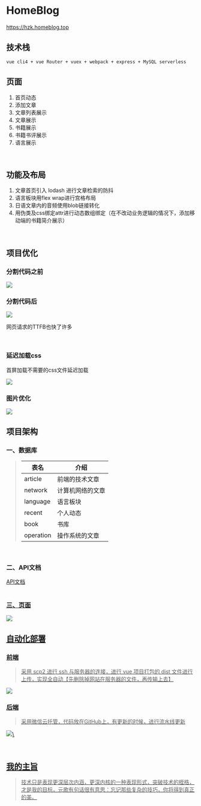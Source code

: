 # HomeBlog
https://hzk.homeblog.top


## 技术栈

```
vue cli4 + vue Router + vuex + webpack + express + MySQL serverless
```

## 页面

1. 首页动态
2. 添加文章
3. 文章列表展示
4. 文章展示
5. 书籍展示
6. 书籍书评展示
7. 语言展示

<br>

## 功能及布局

1. 文章首页引入 lodash 进行文章检索的防抖
2. 语言板块用flex wrap进行宫格布局
3. 日语文章内的音频使用blob链接转化
4. 用伪类及css绑定attr进行动态数组绑定（在不改动业务逻辑的情况下，添加移动端的书籍简介展示）

<br>

## 项目优化

### 分割代码之前

<img src="https://cdn.homeblog.top/uPic/sOBylz.png"/>

<br>

### 分割代码后

<img src="https://cdn.homeblog.top/uPic/zwnez4.png"/>

网页请求的TTFB也快了许多

<br>

### 延迟加载css

首屏加载不需要的css文件延迟加载

<img src="https://cdn.homeblog.top/uPic/HRT4jY.png"/>

<br>

### 图片优化

<img src="https://cdn.homeblog.top/uPic/mdOdNB.png">

<br>

## 项目架构

### 一、数据库

> | 表名      | 介绍             |
> | --------- | ---------------- |
> | article   | 前端的技术文章   |
> | network   | 计算机网络的文章 |
> | language  | 语言板块         |
> | recent    | 个人动态         |
> | book      | 书库             |
> | operation | 操作系统的文章   |

<br>

### 二、API文档

<div><a href="https://documenter.getpostman.com/view/15325162/UVsLSSSn">API文档</div>

<br>

### 三、页面

<img src="https://cdn.homeblog.top/uPic/Kr56yG.png">



<br>

## 自动化部署

### 前端

> 采用 scp2 进行 ssh 与服务器的连接，进行 vue 项目打包的 dist 文件进行上传，实现全自动【先删除掉网站在服务器的文件，再传输上去】

<img src="https://cdn.homeblog.top/uPic/NT5aJr.png">

### 后端

> 采用微信云托管，代码放在GitHub上，有更新的时候，进行流水线更新

<img src="https://cdn.homeblog.top/uPic/mBQV7h.png">\

<br>

## 我的主旨

> 技术只是表现更深层次内涵，更深内核的一种表现形式，突破技术的桎梏，才是我的目标，元歌有句话很有意思：忘记那些复杂的技巧，你将得到真正的美。
